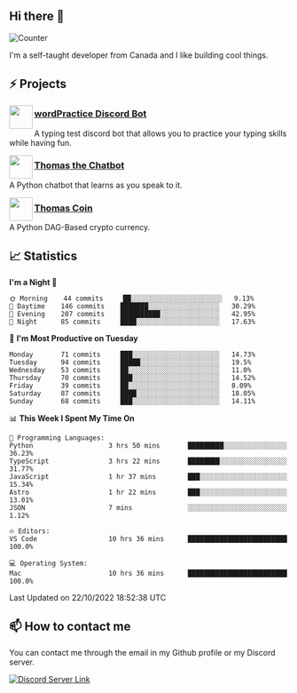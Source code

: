 <h2>Hi there 👋</h2>

![Counter](https://komarev.com/ghpvc/?username=principle105)

<p>I'm a self-taught developer from Canada and I like building cool things.</p>

<h2>⚡ Projects</h2>

<img align="left" src="https://i.imgur.com/BIzs17V.png" width="42" height="42" />
<h3><a target="_blank" href="https://discord.com/application-directory/743183681182498906">wordPractice Discord Bot</a></h3>
<p>A typing test discord bot that allows you to practice your typing skills while having fun.</p>

<img align="left" src="https://i.imgur.com/hA9YF2s.png" width="42" height="42" />
<h3><a href="https://github.com/principle105/thomasthechatbot">Thomas the Chatbot</a></h3>
<p>A Python chatbot that learns as you speak to it.</p>

<img align="left" src="https://i.imgur.com/4FdQpgN.png" width="42" height="42" />
<h3><a href="https://github.com/principle105/thomas-coin">Thomas Coin</a></h3>
<p>A Python DAG-Based crypto currency.</p>

<h2>📈 Statistics</h2>

<!--START_SECTION:waka-->
**I'm a Night 🦉** 

```text
🌞 Morning    44 commits     ██░░░░░░░░░░░░░░░░░░░░░░░   9.13% 
🌆 Daytime    146 commits    ███████░░░░░░░░░░░░░░░░░░   30.29% 
🌃 Evening    207 commits    ██████████░░░░░░░░░░░░░░░   42.95% 
🌙 Night      85 commits     ████░░░░░░░░░░░░░░░░░░░░░   17.63%

```
📅 **I'm Most Productive on Tuesday** 

```text
Monday       71 commits     ███░░░░░░░░░░░░░░░░░░░░░░   14.73% 
Tuesday      94 commits     █████░░░░░░░░░░░░░░░░░░░░   19.5% 
Wednesday    53 commits     ██░░░░░░░░░░░░░░░░░░░░░░░   11.0% 
Thursday     70 commits     ███░░░░░░░░░░░░░░░░░░░░░░   14.52% 
Friday       39 commits     ██░░░░░░░░░░░░░░░░░░░░░░░   8.09% 
Saturday     87 commits     ████░░░░░░░░░░░░░░░░░░░░░   18.05% 
Sunday       68 commits     ███░░░░░░░░░░░░░░░░░░░░░░   14.11%

```


📊 **This Week I Spent My Time On** 

```text
💬 Programming Languages: 
Python                   3 hrs 50 mins       █████████░░░░░░░░░░░░░░░░   36.23% 
TypeScript               3 hrs 22 mins       ████████░░░░░░░░░░░░░░░░░   31.77% 
JavaScript               1 hr 37 mins        ███░░░░░░░░░░░░░░░░░░░░░░   15.34% 
Astro                    1 hr 22 mins        ███░░░░░░░░░░░░░░░░░░░░░░   13.01% 
JSON                     7 mins              ░░░░░░░░░░░░░░░░░░░░░░░░░   1.12%

🔥 Editors: 
VS Code                  10 hrs 36 mins      █████████████████████████   100.0%

💻 Operating System: 
Mac                      10 hrs 36 mins      █████████████████████████   100.0%

```


 Last Updated on 22/10/2022 18:52:38 UTC
<!--END_SECTION:waka-->

<h2>📫 How to contact me</h2>

You can contact me through the email in my Github profile or my Discord server.

[![Discord Server Link](https://dcbadge.vercel.app/api/server/DHnk46C)](https://discord.gg/DHnk46C)

